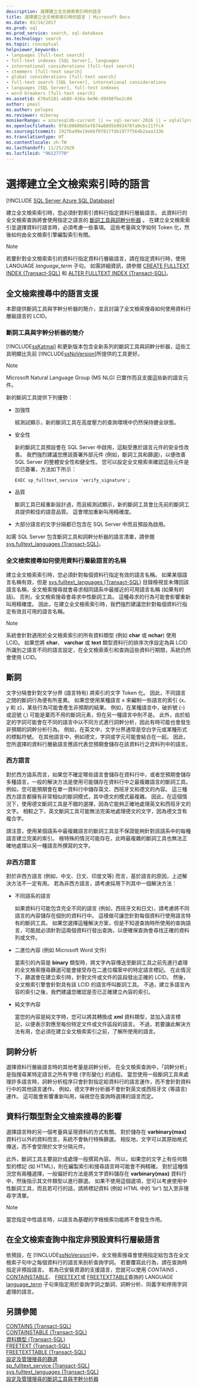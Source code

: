 ```yaml
---
description: 選擇建立全文檢索索引時的語言
title: 選擇建立全文檢索索引時的語言 | Microsoft Docs
ms.date: 03/14/2017
ms.prod: sql
ms.prod_service: search, sql-database
ms.technology: search
ms.topic: conceptual
helpviewer_keywords:
- languages [full-text search]
- full-text indexes [SQL Server], languages
- international considerations [full-text search]
- stemmers [full-text search]
- global considerations [full-text search]
- full-text search [SQL Server], international considerations
- languages [SQL Server], full-text indexes
- word breakers [full-text search]
ms.assetid: 670a5181-ab80-436a-be96-d9498fbe2c09
author: pmasl
ms.author: pelopes
ms.reviewer: mikeray
monikerRange: = azuresqldb-current || >= sql-server-2016 || = sqlallproducts-allversions
ms.openlocfilehash: 9f8c0860bb5ef874a6095b993478fa9cbc117fc4
ms.sourcegitcommit: 192f6a99e19e66f0f817fdb1977f564b2aaa133b
ms.translationtype: HT
ms.contentlocale: zh-TW
ms.lasthandoff: 11/25/2020
ms.locfileid: "96127770"
---
```

# <a name="choose-a-language-when-creating-a-full-text-index"></a>選擇建立全文檢索索引時的語言

[!INCLUDE [SQL Server Azure SQL Database](../../includes/applies-to-version/sql-asdb.md)]

  建立全文檢索索引時，您必須針對索引資料行指定資料行層級語言。 此資料行的全文檢索查詢將會使用指定之語言的 [斷詞工具與詞幹分析器](../../relational-databases/search/configure-and-manage-word-breakers-and-stemmers-for-search.md) 。 在建立全文檢索索引並選擇資料行語言時，必須考慮一些事項。 這些考量與文字如何 Token 化，然後如何由全文檢索引擎編製索引有關。  
  
> [!NOTE]  
>  若要針對全文檢索索引的資料行指定資料行層級語言，請在指定資料行時，使用 LANGUAGE *language_term* 子句。 如需詳細資訊，請參閱 [CREATE FULLTEXT INDEX &#40;Transact-SQL&#41;](../../t-sql/statements/create-fulltext-index-transact-sql.md) 和 [ALTER FULLTEXT INDEX &#40;Transact-SQL&#41;](../../t-sql/statements/alter-fulltext-index-transact-sql.md)。  
  
##  <a name="language-support-in-full-text-search"></a><a name="langsupp"></a> 全文檢索搜尋中的語言支援  
 本節提供斷詞工具與字幹分析器的簡介，並且討論了全文檢索搜尋如何使用資料行層級語言的 LCID。  
  
### <a name="introduction-to-word-breakers-and-stemmers"></a>斷詞工具與字幹分析器的簡介  
 [!INCLUDE[ssKatmai](../../includes/sskatmai-md.md)] 和更新版本包含全新系列的斷詞工具與詞幹分析器，這些工具明顯比先前 [!INCLUDE[ssNoVersion](../../includes/ssnoversion-md.md)]所提供的工具更好。  
  
> [!NOTE]  
>  Microsoft Natural Language Group (MS NLG) 已實作而且支援這些新的語言元件。  
  
 新的斷詞工具提供下列優勢：  
  
-   加強性  
  
     經測試顯示，新的斷詞工具在高度壓力的查詢環境中仍然保持健全狀態。  
  
-   安全性  
  
     新的斷詞工具預設會在 SQL Server 中啟用，這點受惠於語言元件的安全性改善。 我們強烈建議您應該簽署外部元件 (例如，斷詞工具和篩選)，以便改善 SQL Server 的整體安全性和健全性。 您可以設定全文檢索來確認這些元件是否已簽署，方法如下所示：  
  
    ```  
    EXEC sp_fulltext_service 'verify_signature';  
    ```  
  
-   品質  
  
     斷詞工具已經重新設計過，而且經測試顯示，新的斷詞工具會比先前的斷詞工具提供較佳的語意品質。 這會增加重新叫用精確度。  
  
-   大部分語言的文字分隔都已包含在 SQL Server 中而且預設為啟用。  
  
 如需 SQL Server 包含斷詞工具和詞幹分析器的語言清單，請參閱 [sys.fulltext_languages &#40;Transact-SQL&#41;](../../relational-databases/system-catalog-views/sys-fulltext-languages-transact-sql.md)。  
  
  
### <a name="how-full-text-search-uses-the-name-of-the-column-level-language"></a>全文檢索搜尋如何使用資料行層級語言的名稱  
 建立全文檢索索引時，您必須針對每個資料行指定有效的語言名稱。 如果某個語言名稱有效，但是 [sys.fulltext_languages &#40;Transact-SQL&#41;](../../relational-databases/system-catalog-views/sys-fulltext-languages-transact-sql.md) 目錄檢視並未傳回該語言名稱，全文檢索搜尋就會尋求相同語系中最接近的可用語言名稱 (如果有的話)。 否則，全文檢索搜尋會尋求中性斷詞工具。 這種尋求的行為可能會影響重新叫用精確度。 因此，在建立全文檢索索引時，我們強烈建議您針對每個資料行指定有效且可用的語言名稱。  
  
> [!NOTE]  
>  系統會針對適用於全文檢索索引的所有資料類型 (例如 **char** 或 **nchar**) 使用 LCID。 如果您將 **char**、 **varchar** 或 **text** 類型資料行的排序次序設定為與 LCID 所識別之語言不同的語言設定，在全文檢索索引和查詢這些資料行期間，系統仍然會使用 LCID。  
  
  
##  <a name="word-breaking"></a><a name="breaking"></a> 斷詞  
 文字分隔會針對文字分界 (語言特有) 將索引的文字 Token 化。 因此，不同語言之間的斷詞行為便有所差異。 如果您使用某種語言 x 來編制一些語言的索引 {x、y 和 z}，某些行為可能會產生非預期的結果。 例如，在某種語言中，破折號 (-) 或逗號 (,) 可能是棄而不用的斷詞元素，但在另一種語言中則不是。 此外，由於給定的字詞可能會在不同的語言中以不同方式進行詞幹分析，因此有時可能也會發生非預期的詞幹分析行為。 例如，在英文中，文字分界通常是空白字元或某種形式的標點符號。 在其他語言中，例如德文，字詞或字元可能會結合在一起。 因此，您所選擇的資料行層級語言應該代表您預期會儲存在該資料行之資料列中的語言。  
  
### <a name="western-languages"></a>西方語言  
 對於西方語系而言，如果您不確定哪些語言會儲存在資料行中，或者您預期會儲存多種語言，一般的解決方法是使用可能儲存在資料行中之最複雜語言的斷詞工具。 例如，您可能預期會在單一資料行中儲存英文、西班牙文和德文的內容。 這三種西方語言都擁有非常相似的斷詞模式，其中德文的模式最複雜。 因此，在這個情況下，使用德文斷詞工具是不錯的選擇，因為它能夠正確地處理英文和西班牙文的文字。 相較之下，英文斷詞工具可能無法完美地處理德文的文字，因為德文含有複合字。  
  
 請注意，使用某個語系中最複雜語言的斷詞工具並不保證能夠針對該語系中的每種語言建立完美的索引。 極特殊的情況可能存在，此時最複雜的斷詞工具也無法正確地處理以另一種語言所撰寫的文字。  
  
  
### <a name="non-western-languages"></a>非西方語言  
 對於非西方語言 (例如，中文、日文、印度文等) 而言，基於語言的原因，上述解決方法不一定有用。 若為非西方語言，請考慮採用下列其中一個解決方法：  
  
-   不同語系的語言  
  
     如果資料行可能包含完全不同的語言 (例如，西班牙文和日文)，請考慮將不同語言的內容儲存在個別的資料行中。 這樣做可讓您針對每個資料行使用語言特有的斷詞工具。 如果您選擇這種解決方案，但是不知道查詢時所使用的查詢語言，可能就必須針對這兩個資料行發出查詢，以便確保查詢會尋找正確的資料列或文件。  
  
-   二進位內容 (例如 Microsoft Word 文件)  
  
     當索引的內容是 **binary** 類型時，將文字內容傳送至斷詞工具之前先進行處理的全文檢索搜尋篩選可能會接受存在二進位檔案中的特定語言標記。 在此情況下，篩選會在建立索引時，針對文件或文件的區段發出正確的 LCID。 然後，全文檢索引擎會針對具有該 LCID 的語言呼叫斷詞工具。 不過，建立多語言內容的索引之後，我們建議您確認是否已正確建立內容的索引。  
  
-   純文字內容  
  
     當您的內容是純文字時，您可以將其轉換成 **xml** 資料類型，並加入語言標記，以便表示對應至每份特定文件或文件區段的語言。 不過，若要讓此解決方法有用，您必須在建立全文檢索索引之前，了解所使用的語言。  
  
  
##  <a name="stemming"></a><a name="stemming"></a> 詞幹分析  
 選擇資料行層級語言時的其他考量是詞幹分析。 在全文檢索查詢中，「詞幹分析」是指搜尋某特定語言之所有字根 (字形變化) 的過程。 當您使用一般斷詞工具來處理許多語言時，詞幹分析程序只會針對指定給資料行的語言運作，而不會針對資料行中的其他語言運作。 例如，德文字幹分析器不會針對英文或西班牙文 (等語言) 運作。 這可能會影響重新叫用，端視您在查詢時選擇的語言而定。  
  
  
##  <a name="effect-of-column-type-on-full-text-search"></a><a name="type"></a> 資料行類型對全文檢索搜尋的影響  
 選擇語言時的另一個考量與呈現資料的方式有關。 對於儲存在 **varbinary(max)** 資料行以外的資料而言，系統不會執行特殊篩選。 相反地，文字可以其原始格式傳送，而不會受限於文字分隔元件。  
  
 此外，斷詞工具主要設計成處理一般撰寫內容。 所以，如果您的文字上有任何類型的標記 (如 HTML)，則在編製索引和搜尋語言時可能會不夠精確。 對於這種情況您有兩種選擇，一般偏好的方法是將文字資料儲存在 **varbinary(max)** 資料行中，然後指示其文件類型以進行篩選。 如果不使用這個選項，您可以考慮使用中性斷詞工具，而且若可行的話，請將標記資料 (例如 HTML 中的 'br') 加入至非搜尋字清單。  
  
> [!NOTE]  
>  當您指定中性語言時，以語言為基礎的字根檢索功能將不會發生作用。  
  
  
##  <a name="specifying-a-non-default-column-level-language-in-a-full-text-query"></a><a name="nondef"></a> 在全文檢索查詢中指定非預設資料行層級語言  
 依預設，在 [!INCLUDE[ssNoVersion](../../includes/ssnoversion-md.md)]中，全文檢索搜尋會使用指定給包含在全文檢索子句中之每個資料行的語言來剖析查詢字詞。 若要覆寫此行為，請在查詢時指定非預設語言。 若為已安裝資源的支援語言，您就可以使用 *CONTAINS* 、 [CONTAINSTABLE](../../t-sql/queries/contains-transact-sql.md)、 [FREETEXT](../../relational-databases/system-functions/containstable-transact-sql.md)或 [FREETEXTTABLE](../../t-sql/queries/freetext-transact-sql.md)查詢的 LANGUAGE [language_term](../../relational-databases/system-functions/freetexttable-transact-sql.md) 子句來指定用於查詢字詞之斷詞、詞幹分析、同義字和停用字詞處理的語言。  
  
  
## <a name="see-also"></a>另請參閱  
 [CONTAINS &#40;Transact-SQL&#41;](../../t-sql/queries/contains-transact-sql.md)   
 [CONTAINSTABLE &#40;Transact-SQL&#41;](../../relational-databases/system-functions/containstable-transact-sql.md)   
 [資料類型 &#40;Transact-SQL&#41;](../../t-sql/data-types/data-types-transact-sql.md)   
 [FREETEXT &#40;Transact-SQL&#41;](../../t-sql/queries/freetext-transact-sql.md)   
 [FREETEXTTABLE &#40;Transact-SQL&#41;](../../relational-databases/system-functions/freetexttable-transact-sql.md)   
 [設定及管理搜尋的篩選](../../relational-databases/search/configure-and-manage-filters-for-search.md)   
 [sp_fulltext_service &#40;Transact-SQL&#41;](../../relational-databases/system-stored-procedures/sp-fulltext-service-transact-sql.md)   
 [sys.fulltext_languages &#40;Transact-SQL&#41;](../../relational-databases/system-catalog-views/sys-fulltext-languages-transact-sql.md)   
 [設定及管理搜尋的斷詞工具與字幹分析器](../../relational-databases/search/configure-and-manage-word-breakers-and-stemmers-for-search.md)  
  
  

